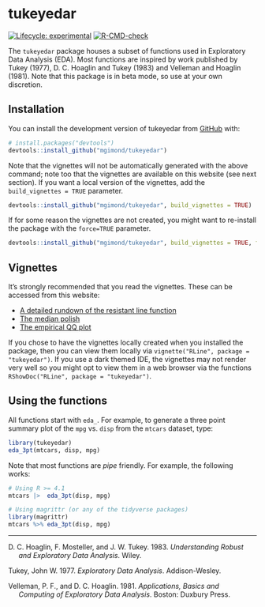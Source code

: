
<!-- README.md is generated from README.Rmd. Please edit that file -->

# tukeyedar

<!-- badges: start -->

[![Lifecycle:
experimental](https://img.shields.io/badge/lifecycle-experimental-orange.svg)](https://lifecycle.r-lib.org/articles/stages.html#experimental)
[![R-CMD-check](https://github.com/mgimond/tukeyedar/actions/workflows/R-CMD-check.yaml/badge.svg)](https://github.com/mgimond/tukeyedar/actions/workflows/R-CMD-check.yaml)
<!-- badges: end -->

The `tukeyedar` package houses a subset of functions used in Exploratory
Data Analysis (EDA). Most functions are inspired by work published by
Tukey (1977), D. C. Hoaglin and Tukey (1983) and Velleman and Hoaglin
(1981). Note that this package is in beta mode, so use at your own
discretion.

## Installation

You can install the development version of tukeyedar from
[GitHub](https://github.com/) with:

``` r
# install.packages("devtools")
devtools::install_github("mgimond/tukeyedar")
```

Note that the vignettes will not be automatically generated with the
above command; note too that the vignettes are available on this website
(see next section). If you want a local version of the vignettes, add
the `build_vignettes = TRUE` parameter.

``` r
devtools::install_github("mgimond/tukeyedar", build_vignettes = TRUE)
```

If for some reason the vignettes are not created, you might want to
re-install the package with the `force=TRUE` parameter.

``` r
devtools::install_github("mgimond/tukeyedar", build_vignettes = TRUE, force=TRUE)
```

## Vignettes

It’s strongly recommended that you read the vignettes. These can be
accessed from this website:

- [A detailed rundown of the resistant line
  function](https://mgimond.github.io/tukeyedar/articles/RLine.html)
- [The median
  polish](https://mgimond.github.io/tukeyedar/articles/polish.html)
- [The empirical QQ
  plot](https://mgimond.github.io/tukeyedar/articles/qq.html)

If you chose to have the vignettes locally created when you installed
the package, then you can view them locally via
`vignette("RLine", package = "tukeyedar")`. If you use a dark themed
IDE, the vignettes may not render very well so you might opt to view
them in a web browser via the functions
`RShowDoc("RLine", package = "tukeyedar")`.

## Using the functions

All functions start with `eda_`. For example, to generate a three point
summary plot of the `mpg` vs. `disp` from the `mtcars` dataset, type:

``` r
library(tukeyedar)
eda_3pt(mtcars, disp, mpg)
```

Note that most functions are *pipe* friendly. For example, the following
works:

``` r
# Using R >= 4.1
mtcars |>  eda_3pt(disp, mpg)

# Using magrittr (or any of the tidyverse packages)
library(magrittr)
mtcars %>% eda_3pt(disp, mpg)
```

------------------------------------------------------------------------

<div id="refs" class="references csl-bib-body hanging-indent">

<div id="ref-understanding_eda1983" class="csl-entry">

D. C. Hoaglin, F. Mosteller, and J. W. Tukey. 1983. *Understanding
Robust and Exploratory Data Analysis*. Wiley.

</div>

<div id="ref-eda1977" class="csl-entry">

Tukey, John W. 1977. *Exploratory Data Analysis*. Addison-Wesley.

</div>

<div id="ref-applied_eda1981" class="csl-entry">

Velleman, P. F., and D. C. Hoaglin. 1981. *Applications, Basics and
Computing of Exploratory Data Analysis*. Boston: Duxbury Press.

</div>

</div>
